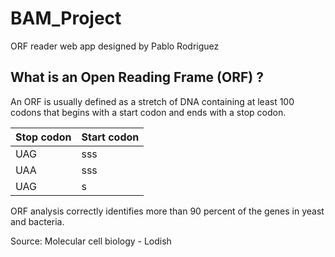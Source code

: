 # BAM_Project
ORF reader web app designed by Pablo Rodriguez

## What is an Open Reading Frame (ORF) ?

An ORF is usually defined as a stretch of DNA containing at least 100 codons that begins with a start codon and ends
with a stop codon.

| Stop codon | Start codon |
|------------|-------------|
| UAG        | sss         |
| UAA        | sss         |
| UAG        | s           |


ORF analysis correctly identifies more than 90 percent of the genes in yeast and bacteria.

Source: Molecular cell biology - Lodish
